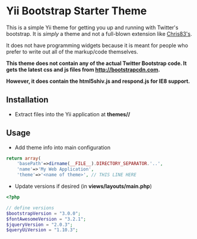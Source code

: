Yii Bootstrap Starter Theme
==========

This is a simple Yii theme for getting you up and running with Twitter's bootstrap. It is *simply* a theme and not a full-blown extension like
[Chris83's](http://www.yiiframework.com/extension/bootstrap/).

It does not have programming widgets because it is meant for people who prefer
to write out all of the markup/code themselves.

**This theme does not contain any of the actual Twitter Bootstrap code. It gets the
latest css and js files from http://bootstrapcdn.com.**

**However, it does contain the html5shiv.js and respond.js for IE8 support.**

## Installation

* Extract files into the Yii application at **themes/<name of theme>/**

## Usage

* Add theme info into main configuration

```php
return array(
    'basePath'=>dirname(__FILE__).DIRECTORY_SEPARATOR.'..',
    'name'=>'My Web Application',
    'theme'=>'<name of theme>', // THIS LINE HERE
```

* Update versions if desired (in **views/layouts/main.php**)

```php
<?php 

// define versions
$bootstrapVersion = "3.0.0";
$fontAwesomeVersion = "3.2.1";
$jqueryVersion = "2.0.3";
$queryUiVersion = "1.10.3";
```

